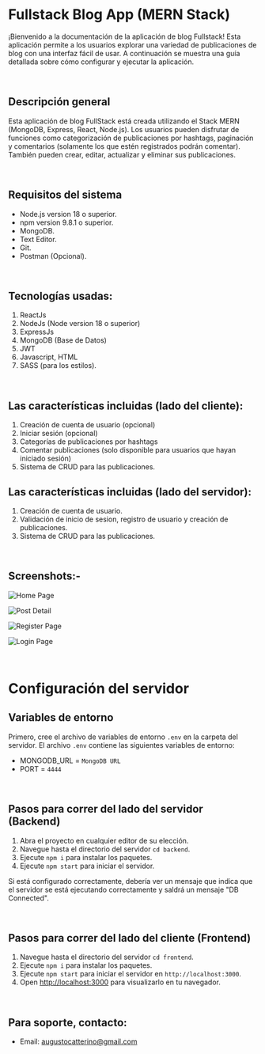 # Fullstack Blog App (MERN Stack)

¡Bienvenido a la documentación de la aplicación de blog Fullstack! Esta aplicación permite a los usuarios explorar una variedad de publicaciones de blog con una interfaz fácil de usar. A continuación se muestra una guía detallada sobre cómo configurar y ejecutar la aplicación.

&nbsp;

## Descripción general

Esta aplicación de blog FullStack está creada utilizando el Stack MERN (MongoDB, Express, React, Node.js). Los usuarios pueden disfrutar de funciones como categorización de publicaciones por hashtags, paginación y comentarios (solamente los que estén registrados podrán comentar). También pueden crear, editar, actualizar y eliminar sus publicaciones.

&nbsp;

## Requisitos del sistema

- Node.js version 18 o superior.
- npm version 9.8.1 o superior.
- MongoDB.
- Text Editor.
- Git.
- Postman (Opcional).

&nbsp;

## Tecnologías usadas:

1. ReactJs
2. NodeJs (Node version 18 o superior)
3. ExpressJs
4. MongoDB (Base de Datos)
5. JWT
6. Javascript, HTML
7. SASS (para los estilos).

&nbsp;

## Las características incluidas (lado del cliente):

1. Creación de cuenta de usuario (opcional)
2. Iniciar sesión (opcional)
3. Categorías de publicaciones por hashtags
4. Comentar publicaciones (solo disponible para usuarios que hayan iniciado sesión)
5. Sistema de CRUD para las publicaciones.

## Las características incluidas (lado del servidor):

1. Creación de cuenta de usuario.
2. Validación de inicio de sesion, registro de usuario y creación de publicaciones.
3. Sistema de CRUD para las publicaciones.

&nbsp;

## Screenshots:-

![Home Page](https://res.cloudinary.com/dq4gkweh3/image/upload/v1702687229/a82ee7d179e58e9942a189cc7bb71074_e31kcc.jpg)

![Post Detail](https://res.cloudinary.com/dq4gkweh3/image/upload/v1702688799/localhost_3000_posts_undefined_5_fg1cmi.png)

![Register Page](https://res.cloudinary.com/dq4gkweh3/image/upload/v1702688870/localhost_3000_posts_undefined_3_jemzo0.png)

![Login Page ](https://res.cloudinary.com/dq4gkweh3/image/upload/v1702688832/localhost_3000_posts_undefined_2_vnazzc.png)

&nbsp;
&nbsp;

# Configuración del servidor

## Variables de entorno
Primero, cree el archivo de variables de entorno `.env` en la carpeta del servidor. El archivo `.env` contiene las siguientes variables de entorno:

- MONGODB_URL = `MongoDB URL`
- PORT = `4444`

&nbsp;

## Pasos para correr del lado del servidor (Backend)

1. Abra el proyecto en cualquier editor de su elección.
2. Navegue hasta el directorio del servidor `cd backend`.
3. Ejecute `npm i` para instalar los paquetes.
4. Ejecute `npm start` para iniciar el servidor.

Si está configurado correctamente, debería ver un mensaje que indica que el servidor se está ejecutando correctamente y saldrá un mensaje "DB Connected".

&nbsp;

## Pasos para correr del lado del cliente (Frontend)

1. Navegue hasta el directorio del servidor `cd frontend`.
2. Ejecute `npm i` para instalar los paquetes.
3. Ejecute `npm start` para iniciar el servidor en `http://localhost:3000`.
4. Open [http://localhost:3000](http://localhost:3000) para visualizarlo en tu navegador.

&nbsp;

## Para soporte, contacto:

- Email: augustocatterino@gmail.com